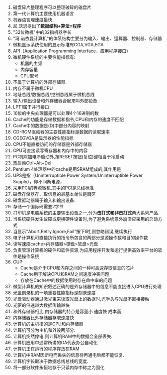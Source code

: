 1. 磁盘碎片整理程序可以整理破碎的磁盘片
2. 第一代计算机主要使用机器语言
3. 机器语言理速度最快.
4. 尼.沃思提出了**数据结构+算法=程序**
5. "32位微机"中的32指机器字长
6. "冯.诺依曼计算机"的体系结构主要分为输入、输出、运算器、控制器、存储器
7. 微机显示系统使用的显示标准有CGA,VGA,EGA
8. API（Application Programming Interface，应用程序接口）
9. 微机硬件系统的主要性能指标有:
   * 机器的主频
   * 内存容量
   * CPU型号
10. 不属于计算机的外部存储器.
11. 内存不属于微机CPU
12. 地址总线/数据总线/控制总线属于微机总线
13. 输入/输出设备和外存储器合起来叫外部设备
14. LPT1属于并行接口
15. 16位的中央处理器是可以处理4个16进制的数
16. Cache的功能是存储数据和指令,CPU和内存的速度不匹配
17. Cache中的数据是(D)中部分内容的映射
18. CD-ROM驱动器的主要性能指标是数据的读取速率
19. CGEGVGA是显示器的性能指标
20. CPU不能直接访问的存储器是外部存储器
21. CPU可直接读写寄存器和内存中的内容
22. PC机除加电冷启动外,按RESET按钮(复位)键相当于冷启动
23. 热启动Ctrl+Alt+Del
24. Pentium 4处理器中的cache是用SRAM组成的,其作用是
25. UPS是指（Uninterruptible Power System/Uninterruptible Power Supply），即不间断电源，
26. 采用PCI的奔腾微机,其中的PCI是总线标准
27. 磁盘存储器存、取信息的最基本单位是扇区
28. 磁盘驱动器属于输入和输出设备.
29. 存储一个国际码需要2字节
30. 打印机是电脑系统的主要输出设备之一,分为**击打式和非击打式**两大系列产品.
31. 当系统硬件发生故障或更换硬件设备时,为了避免系统意外崩溃应采用的启动方式
32. 当显示"Abort,Retry,Ignore,Fail"按下I时,则忽略错误,继续执行
33. 电子计算机可直接执行的指令所包含的两部分是源操作数和目的操作数
34. 读写速度cache>内存储器>硬盘>软盘>光盘
35. 负责管理计算机的硬件和软件资源,为应用程序开发和运行提供高效率平台的软件是操作系统
36. CUP
    * Cache是介于CPU和内存之间的一种可高速存取信息的芯片
    * Cache用于解决CPU和RAM之间速度冲突问题
    * 存放在Cache中的数据使用时存在命中率的问题
37. 微型计算机的知识叙述正确的是外存储器中的信息不能直接进入CPU进行处理
38. 光盘刻录机的一项重要性能指标是刻录速度
39. 光盘驱动器通过激光束来读取光盘上的数据时,光学头与光盘不直接接触
40. 光驱的倍速越大数据传输越快
41. 和外存储器相比,内存储器的特点是容量小 速度快 成本高
42. 内存储器比外存储器存取速度快
43. 计算机的主机指的是CPU和内存储器
44. 计算机可分为主机和外设两部分.
45. 计算机突然停电,则计算机RAM中的数据会全部丢失.
46. 计算机应用中通常所讲的OA代表办公自动化
47. 计算机正在运行的程序存放在RAM
48. 计算机中RAM因断电而丢失的信息待再通电后都不能恢复.
49. 计算机字长取决于数据总线总线的宽度.
50. 将一部分软件永恒地存于只读内存中称之为固化





